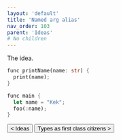 ```yaml
---
layout: 'default'
title: 'Named arg alias'
nav_order: 103
parent: 'Ideas'
# No children
---
```


The idea.
```rust
func printName(name: str) {
  print(name);
}

func main {
  let name = "Kek";
  foo(:name);
}
```
<button class="btn btn-outline" href="/ideas\index.md">< Ideas</button>
<button class="btn btn-outline" href="/ideas\types-as-first-class-citizens.md">Types as first class citizens ></button>
